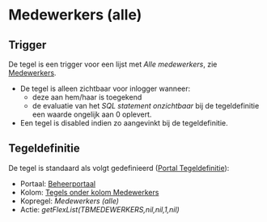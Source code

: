 # Medewerkers (alle)

## Trigger

De tegel is een trigger voor een lijst met *Alle medewerkers*, zie [Medewerkers](../../../../instellen_inrichten/medewerkers.md).

* De tegel is alleen zichtbaar voor inlogger wanneer:
  * deze aan hem/haar is toegekend
  * de evaluatie van het *SQL statement onzichtbaar* bij de tegeldefinitie een waarde ongelijk aan 0 oplevert.
* Een tegel is disabled indien zo aangevinkt bij de tegeldefinitie.

## Tegeldefinitie

De tegel is standaard als volgt gedefinieerd ([Portal Tegeldefinitie](../../../../instellen_inrichten/portaldefinitie/portal_tegel.md)):

* Portaal: [Beheerportaal](../../portalen_en_moduleschermen/beheerportaal.md)
* Kolom: [Tegels onder kolom Medewerkers](tegels_onder_kolom_medewerkers/README.md)
* Kopregel: *Medewerkers (alle)*
* Actie: *getFlexList(TBMEDEWERKERS,nil,nil,1,nil)*
